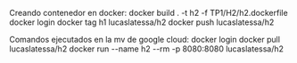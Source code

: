 Creando contenedor en docker:
docker build . -t h2 -f TP1/H2/h2.dockerfile
docker login
docker tag h1 lucaslatessa/h2
docker push lucaslatessa/h2

Comandos ejecutados en la mv de google cloud:
docker login
docker pull lucaslatessa/h2
docker run --name h2 --rm -p 8080:8080 lucaslatessa/h2
